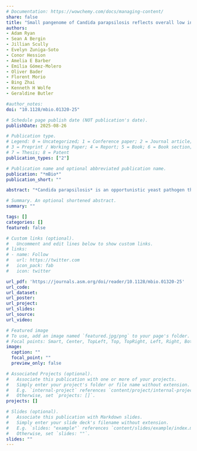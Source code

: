 ```yaml
---
# Documentation: https://wowchemy.com/docs/managing-content/
share: false
title: "Small pangenome of Candida parapsilosis reflects overall low intraspecific diversity"
authors:
- Adam Ryan
- Sean A Bergin
- Jillian Scully
- Evelyn Zuniga-Soto
- Conor Hession
- Amelia E Barber
- Emilia Gómez-Molero
- Oliver Bader
- Florent Morio
- Bing Zhai
- Kenneth H Wolfe
- Geraldine Butler

#author_notes:
doi: "10.1128/mbio.01320-25"

# Schedule page publish date (NOT publication's date).
publishDate: 2025-08-26

# Publication type.
# Legend: 0 = Uncategorized; 1 = Conference paper; 2 = Journal article;
# 3 = Preprint / Working Paper; 4 = Report; 5 = Book; 6 = Book section;
# 7 = Thesis; 8 = Patent
publication_types: ["2"]

# Publication name and optional abbreviated publication name.
publication: "*mBio*"
publication_short: ""

abstract: "*Candida parapsilosis* is an opportunistic yeast pathogen that can cause life-threatening infections in immunocompromised humans. Whole genome sequencing (WGS) studies of the species have demonstrated remarkably low diversity, with strains typically differing by about 1.5 single nucleotide polymorphisms (SNPs) per 10 kb. However, SNP calling alone does not capture the full extent of genetic variation. Here, we define the pangenome of 372 *C. parapsilosis* isolates to determine variation in gene content. The pangenome consists of 5,859 genes, of which 48 are not found in the genome of the reference strain. This includes 5,791 core genes (present in ≥ 99.5% of isolates). Four genes, including the allantoin permease gene *DAL4*, were present in all isolates but were truncated in some strains. The truncated *DAL4* was classified as a pseudogene in the reference strain CDC317. CRISPR-Cas9 gene editing showed that removing the early stop codon (producing the full-length Dal4 protein) is associated with improved use of allantoin as a sole nitrogen source. We find that the accessory genome of *C. parapsilosis* consists of 68 homologous clusters. This includes 38 previously annotated genes, 27 novel paralogs of previously annotated genes and 3 uncharacterised ORFs. Approximately one-third of the accessory genome (24/68 genes) is associated with gene fusions between tandem genes in the major facilitator superfamily (MFS). Additionally, we identified two highly divergent *C. parapsilosis* strains and find that, despite their increased phylogenetic distance (~30 SNPs per 10 kb), both strains have similar gene content to the other 372."

# Summary. An optional shortened abstract.
summary: ""

tags: []
categories: []
featured: false

# Custom links (optional).
#   Uncomment and edit lines below to show custom links.
# links:
# - name: Follow
#   url: https://twitter.com
#   icon_pack: fab
#   icon: twitter

url_pdf: 'https://journals.asm.org/doi/reader/10.1128/mbio.01320-25'
url_code:
url_dataset:
url_poster:
url_project:
url_slides:
url_source:
url_video:

# Featured image
# To use, add an image named `featured.jpg/png` to your page's folder. 
# Focal points: Smart, Center, TopLeft, Top, TopRight, Left, Right, BottomLeft, Bottom, BottomRight.
image:
  caption: ""
  focal_point: ""
  preview_only: false

# Associated Projects (optional).
#   Associate this publication with one or more of your projects.
#   Simply enter your project's folder or file name without extension.
#   E.g. `internal-project` references `content/project/internal-project/index.md`.
#   Otherwise, set `projects: []`.
projects: []

# Slides (optional).
#   Associate this publication with Markdown slides.
#   Simply enter your slide deck's filename without extension.
#   E.g. `slides: "example"` references `content/slides/example/index.md`.
#   Otherwise, set `slides: ""`.
slides: ""
---
```

